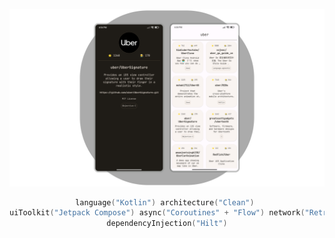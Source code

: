 <div align="center">

![banner](docs/assets/readme_banner.png)

```kotlin
language("Kotlin") architecture("Clean") 
uiToolkit("Jetpack Compose") async("Coroutines" + "Flow") network("Retrofit")
dependencyInjection("Hilt")
``` 

</div>
